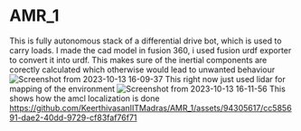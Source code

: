 # AMR_1
This is fully autonomous stack of a differential drive bot, which is used to carry loads. I made the cad model in fusion 360, i used fusion urdf exporter to convert it into urdf. This makes sure of the inertial components are corectly calculated which otherwise would lead to unwanted behaviour
![Screenshot from 2023-10-13 16-09-37](https://github.com/KeerthivasanIITMadras/AMR_1/assets/94305617/a0f6713f-e3c3-4ec8-9301-7a83d82f255e)
This right now just used lidar for mapping of the environment
![Screenshot from 2023-10-13 16-11-56](https://github.com/KeerthivasanIITMadras/AMR_1/assets/94305617/a1fecbf3-f95d-4187-9d49-6239a8b0073d)
This shows how the amcl localization is done
https://github.com/KeerthivasanIITMadras/AMR_1/assets/94305617/cc585691-dae2-40dd-9729-cf83faf76f71

